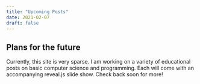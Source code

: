 ```yaml
---
title: "Upcoming Posts"
date: 2021-02-07
draft: false
---
```


## Plans for the future

Currently, this site is very sparse. I am working on a variety of educational posts on basic computer science and programming. Each will come with an accompanying reveal.js slide show. Check back soon for more!
